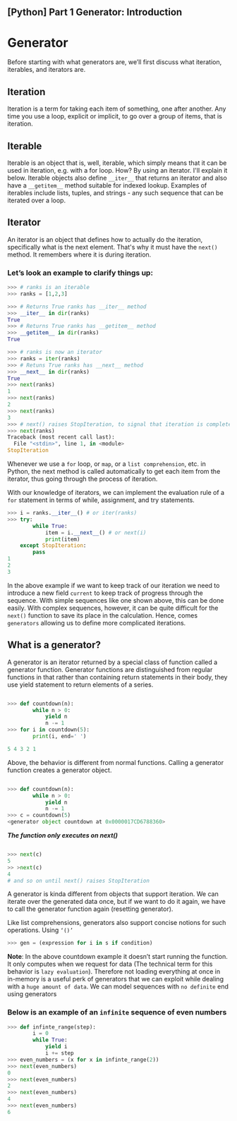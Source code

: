 ## [Python] Part 1 Generator: Introduction

# Generator

Before starting with what generators are, we’ll first discuss what iteration, iterables, and iterators are.

## Iteration

Iteration is a term for taking each item of something, one after another. Any time you use a loop, explicit or implicit, to go over a group of items, that is iteration.

## Iterable
  
Iterable is an object that is, well, iterable, which simply means that it can be used in iteration, e.g. with a for loop. How? By using an iterator. I'll explain it below. Iterable objects also define `__iter__` that returns an iterator and also have a `__getitem__` method suitable for indexed lookup. Examples of iterables include lists, tuples, and strings - any such sequence that can be iterated over a loop.

## Iterator
  
An iterator is an object that defines how to actually do the iteration, specifically what is the next element. That's why it must have the `next()` method. It remembers where it is during iteration.

### Let’s look an example to clarify things up:

```python
>>> # ranks is an iterable
>>> ranks = [1,2,3]

>>> # Returns True ranks has __iter__ method
>>> __iter__ in dir(ranks)
True
>>> # Returns True ranks has __getitem__ method
>>> __getitem__ in dir(ranks)
True

>>> # ranks is now an iterator
>>> ranks = iter(ranks)
>>> # Retuns True ranks has __next__ method
>>> __next__ in dir(ranks)
True
>>> next(ranks)
1
>>> next(ranks)
2
>>> next(ranks)
3
>>> # next() raises StopIteration, to signal that iteration is complete
>>> next(ranks)
Traceback (most recent call last):
  File "<stdin>", line 1, in <module>
StopIteration
```
Whenever we use a `for` loop, or `map`, or a `list comprehension`, etc. in Python, the next method is called automatically to get each item from the iterator, thus going through the process of iteration.

With our knowledge of iterators, we can implement the evaluation rule of a `for` statement in terms of while, assignment, and try statements.

```python
>>> i = ranks.__iter__() # or iter(ranks)
>>> try:
        while True:
            item = i.__next__() # or next(i)
            print(item)
    except StopIteration:
        pass
1
2
3
```
In the above example if we want to keep track of our iteration we need to introduce a new field `current` to keep track of progress through the sequence. With simple sequences like one shown above, this can be done easily. With complex sequences, however, it can be quite difficult for the `next()` function to save its place in the calculation. Hence, comes `generators` allowing us to define more complicated iterations.

## What is a generator?

A generator is an iterator returned by a special class of function called a generator function. Generator functions are distinguished from regular functions in that rather than containing return statements in their body, they use yield statement to return elements of a series.

```python

>>> def countdown(n): 
        while n > 0: 
            yield n 
            n -= 1 
>>> for i in countdown(5):
        print(i, end=' ')

5 4 3 2 1

```

Above, the behavior is different from normal functions. Calling a generator function creates a generator object.

```python

>>> def countdown(n): 
        while n > 0: 
            yield n 
            n -= 1 
>>> c = countdown(5)
<generator object countdown at 0x0000017CD6788360>

```

***The function only executes on next()***

```python

>>> next(c)
5
>> >next(c)
4
# and so on until next() raises StopIteration

```

A generator is kinda different from objects that support iteration. We can iterate over the generated data once, but if we want to do it again, we have to call the generator function again (resetting generator).

Like list comprehensions, generators also support concise notions for such operations. Using `‘()’ `

```python
>>> gen = (expression for i in s if condition)
```

**Note**: In the above countdown example it doesn’t start running the function. It only computes when we request for data (The technical term for this behavior is `lazy evaluation`). Therefore not loading everything at once in in-memory is a useful perk of generators that we can exploit while dealing with a `huge amount of data`. We can model sequences with `no definite` end using generators

### Below is an example of an `infinite` sequence of even numbers

```python
>>> def infinte_range(step):
        i = 0
        while True:
            yield i
            i += step
>>> even_numbers = (x for x in infinte_range(2))
>>> next(even_numbers)
0
>>> next(even_numbers)
2
>>> next(even_numbers)
4
>>> next(even_numbers)
6
```

